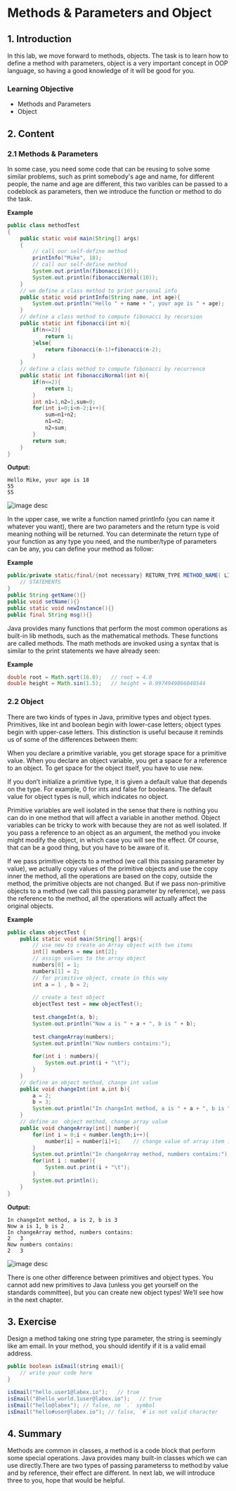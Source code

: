 # Methods & Parameters and Object
## 1. Introduction
In this lab, we move forward to methods, objects. The task is to learn how to define a method with parameters, object is a very important concept in OOP language, so having a good knowledge of it  will be good for you. 
### Learning Objective
- Methods and Parameters
- Object

## 2. Content

### 2.1 Methods & Parameters
In some case, you need some code that can be reusing to solve some similar problems, such as print somebody's age and name, for different people, the name and age are different, this two varibles can be passed to a codeblock as parameters, then we introduce the function or method to do the task.

**Example**
```java
public class methodTest
{
    public static void main(String[] args)
    {
        // call our self-define method
        printInfo("Mike", 18);
        // call our self-define method
        System.out.println(fibonacci(10));
        System.out.println(fibonacciNormal(10));
    }
    // we define a class method to print personal info
    public static void printInfo(String name, int age){
        System.out.println("Hello " + name + ", your age is " + age);
    }
    // define a class method to compute fibonacci by recursion
    public static int fibonacci(int n){  
        if(n<=2){  
            return 1;  
        }else{  
            return fibonacci(n-1)+fibonacci(n-2);  
        }  
    }  
    // define a class method to compute fibonacci by recurrence
    public static int fibonacciNormal(int n){  
        if(n<=2){  
            return 1;  
        }  
        int n1=1,n2=1,sum=0;  
        for(int i=0;i<n-2;i++){  
            sum=n1+n2;  
            n1=n2;  
            n2=sum;  
        }  
        return sum;  
    }
}
```
**Output:**   
```
Hello Mike, your age is 18
55
55
```
![image desc](https://labex.io/upload/O/R/F/1sUz2IWaB0fp.png)

In the upper case, we write a function named printInfo (you can name it whatever you want), there are two parameters and the return type is void meaning nothing will be returned. You can determinate the return type of your function as any type you need, and the number/type of parameters can be any, you can define your method as follow:

**Example**
```java
public/private static/final/{not necessary} RETURN_TYPE METHOD_NAME( LIST OF PARAMETERS ) {
    // STATEMENTS
}
public String getName(){}
public void setName(){}
public static void newInstance(){}
public final String msg(){}
```
Java provides many functions that perform the most common operations as built-in lib methods, such as the mathematical methods. These functions are called methods. The math methods are invoked using a syntax that is similar to the print statements we have already seen:

**Example**
```java
double root = Math.sqrt(16.0);   // root = 4.0
double height = Math.sin(1.5);   // height = 0.9974949866040544
```
### 2.2 Object

There are two kinds of types in Java, primitive types and object types. Primitives, like int and boolean begin with lower-case letters; object types begin with upper-case letters. This distinction is useful because it reminds us of some of the differences between them:

When you declare a primitive variable, you get storage space for a primitive value. When you declare an object variable, you get a space for a reference to an object. To get space for the object itself, you have to use new.

If you don’t initialize a primitive type, it is given a default value that depends on the type. For example, 0 for ints and false for booleans. The default value for object types is null, which indicates no object.

Primitive variables are well isolated in the sense that there is nothing you can do in one method that will affect a variable in another method. Object variables can be tricky to work with because they are not as well isolated. If you pass a reference to an object as an argument, the method you invoke might modify the object, in which case you will see the effect. Of course, that can be a good thing, but you have to be aware of it.

If we pass primitive objects to a method (we call this passing parameter by value), we actually copy values of the primitive objects and use the copy inner the method, all the operations are based on the copy, outside the method, the primitive objects are not changed. But if we pass  non-primitive objects to a method (we call this passing parameter by reference), we pass the reference to the method, all the operations will actually affect the original objects.

**Example**
```java
public class objectTest {
    public static void main(String[] args){
        // use new to create an Array object with two items
        int[] numbers = new int[2];
        // assign values to the array object
        numbers[0] = 1;
        numbers[1] = 2;
        // for primitive object, create in this way
        int a = 1 , b = 2;
        
        // create a test object
        objectTest test = new objectTest();
      
        test.changeInt(a, b);
        System.out.println("Now a is " + a + ", b is " + b);
      
        test.changeArray(numbers);
        System.out.println("Now numbers contains:");
      
        for(int i : numbers){
            System.out.print(i + "\t");
        }
    }
    // define an object method, change int value
    public void changeInt(int a,int b){
        a = 2;
        b = 3;
        System.out.println("In changeInt method, a is " + a + ", b is " + b);
    }
    // define an  object method, change array value
    public void changeArray(int[] number){
        for(int i = 0;i < number.length;i++){
            number[i] = number[i]+1;    // change value of array item increasing by 1
        }
        System.out.println("In changeArray method, numbers contains:");
        for(int i : number){
            System.out.print(i + "\t");
        }
        System.out.println();
    }
}
```
**Output:**
```
In changeInt method, a is 2, b is 3
Now a is 1, b is 2
In changeArray method, numbers contains:
2	3	
Now numbers contains:
2	3
```
![image desc](https://labex.io/upload/F/Q/E/ucldDKR10lZn.png)

There is one other difference between primitives and object types. You cannot add new primitives to Java (unless you get yourself on the standards committee), but you can create new object types! We’ll see how in the next chapter.

## 3. Exercise

Design a method taking one string type parameter, the string is seemingly like am email. In your method, you should identify if it is a valid email address.

```java
public boolean isEmail(string email){
    // write your code here
}

isEmail("hello.user1@labex.io");   // true
isEmail("8hello_world.1user@labex.io");   // true
isEmail("hello@labex"); // false, no `.` symbol
isEmail("hello#user@labex.io"); // false, `#`is not valid character
```

## 4. Summary

Methods are common in classes, a method is a code block that perform some special operations. Java provides many built-in classes which we can use directly.There are two types of passing parameterss to method:by value and by reference, their effect are different. In next lab, we  will introduce three to you, hope that would be helpful.